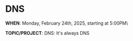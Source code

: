# DNS

<!-- <script src="https://cdn.jsdelivr.net/npm/add-to-calendar-button@2" async defer></script> -->

**WHEN**: Monday, February 24th, 2025, starting at 5:00PM\
<!-- **LOCATION**: <a href="https://iribe.umd.edu/" target="_blank">IRB 3137</a>\ -->
**TOPIC/PROJECT**: DNS: It's always DNS

<!-- <add-to-calendar-button
name="UMD Homelab Club Meeting"
description="IRB 3137"
location="Brendan Iribe Center for Computer Science and Engineering, 8125 Paint Branch Dr, Room 3137, College Park, MD 20742, USA"
startDate="2025-02-24"
endDate="2025-02-24"
startTime="17:00"
endTime="18:00"
timeZone="America/New_York"
options="'Apple','Google','iCal','Outlook.com','Yahoo','MicrosoftTeams','Microsoft365'"

> </add-to-calendar-button> -->

<!-- ## RSVP

<iframe src="https://docs.google.com/forms/d/e/1FAIpQLSck9auzFD2eji4Lt_9vYwj6v7WuvFyEGq9Sh9KatDUH7LS53Q/viewform?embedded=true" width="640" height="551" frameborder="0" marginheight="0" marginwidth="0">Loading…</iframe> -->

<!-- ## Slides

<iframe src="{{ "/assets/slides/2024-11-04.pdf" | relative_url }}" width="100%" height="600px" frameborder="0" marginheight="0" marginwidth="0">Loading…</iframe> -->
